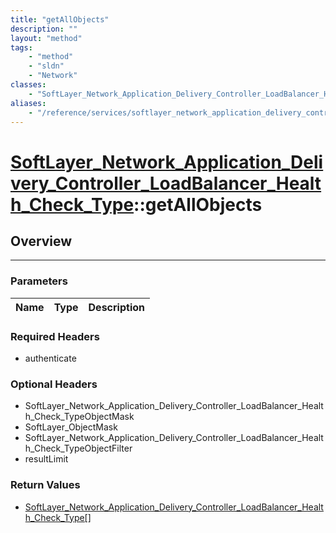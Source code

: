 ```yaml
---
title: "getAllObjects"
description: ""
layout: "method"
tags:
    - "method"
    - "sldn"
    - "Network"
classes:
    - "SoftLayer_Network_Application_Delivery_Controller_LoadBalancer_Health_Check_Type"
aliases:
    - "/reference/services/softlayer_network_application_delivery_controller_loadbalancer_health_check_type/getAllObjects"
---
```

# [SoftLayer_Network_Application_Delivery_Controller_LoadBalancer_Health_Check_Type](/reference/services/SoftLayer_Network_Application_Delivery_Controller_LoadBalancer_Health_Check_Type)::getAllObjects





## Overview 


-----

### Parameters 
|Name | Type | Description |
| --- | --- | --- |


### Required Headers
* authenticate


### Optional Headers
* SoftLayer_Network_Application_Delivery_Controller_LoadBalancer_Health_Check_TypeObjectMask
* SoftLayer_ObjectMask
* SoftLayer_Network_Application_Delivery_Controller_LoadBalancer_Health_Check_TypeObjectFilter
* resultLimit

### Return Values
* <a href='/reference/datatypes/SoftLayer_Network_Application_Delivery_Controller_LoadBalancer_Health_Check_Type'>SoftLayer_Network_Application_Delivery_Controller_LoadBalancer_Health_Check_Type[] </a>




